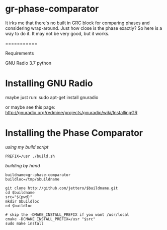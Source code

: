 gr-phase-comparator
===========

It irks me that there's no built in GRC block for comparing phases and
considering wrap-around.  Just how close is the phase exactly?  So here is a way
to do it.  It may not be very good, but it works.

===========

Requirements

GNU Radio 3.7
python 

Installing GNU Radio
====================

maybe just run:
sudo apt-get install gnuradio

or maybe see this page:
http://gnuradio.org/redmine/projects/gnuradio/wiki/InstallingGR

Installing the Phase Comparator
===============================

*using my build script*

    PREFIX=/usr ./build.sh

*building by hand*

    buildname=gr-phase-comparator
    buildloc=/tmp/$buildname

    git clone http://github.com/jettero/$buildname.git
    cd $buildname
    src="$(pwd)"
    mkdir $buildloc
    cd $buildloc

    # skip the -DMAKE_INSTALL_PREFIX if you want /usr/local
    cmake -DCMAKE_INSTALL_PREFIX=/usr "$src"
    sudo make install

